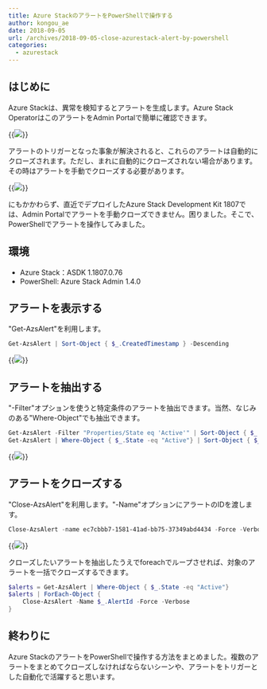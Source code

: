```yaml
---
title: Azure StackのアラートをPowerShellで操作する
author: kongou_ae
date: 2018-09-05
url: /archives/2018-09-05-close-azurestack-alert-by-powershell
categories:
  - azurestack
---
```


## はじめに

Azure Stackは、異常を検知するとアラートを生成します。Azure Stack OperatorはこのアラートをAdmin Portalで簡単に確認できます。

{{<img src="./../../images/2018-0905-001.png">}}

アラートのトリガーとなった事象が解決されると、これらのアラートは自動的にクローズされます。ただし、まれに自動的にクローズされない場合があります。その時はアラートを手動でクローズする必要があります。

{{<img src="./../../images/2018-0905-002.png">}}

にもかかわらず、直近でデプロイしたAzure Stack Development Kit 1807では、Admin Portalでアラートを手動クローズできません。困りました。そこで、PowerShellでアラートを操作してみました。

## 環境

- Azure Stack：ASDK 1.1807.0.76
- PowerShell: Azure Stack Admin 1.4.0

## アラートを表示する

"Get-AzsAlert"を利用します。

```PowerShell
Get-AzsAlert | Sort-Object { $_.CreatedTimestamp } -Descending
```

{{<img src="./../../images/2018-0905-003.png">}}

## アラートを抽出する

"-Filter"オプションを使うと特定条件のアラートを抽出できます。当然、なじみのある"Where-Object"でも抽出できます。

```PowerShell
Get-AzsAlert -Filter "Properties/State eq 'Active'" | Sort-Object { $_.CreatedTimestamp } -Descending
Get-AzsAlert | Where-Object { $_.State -eq "Active"} | Sort-Object { $_.CreatedTimestamp } -Descending
```

{{<img src="./../../images/2018-0905-004 .png">}}

## アラートをクローズする

"Close-AzsAlert"を利用します。"-Name"オプションにアラートのIDを渡します。

```PowerShell
Close-AzsAlert -name ec7cbbb7-1581-41ad-bb75-37349abd4434 -Force -Verbose
```

{{<img src="./../../images/2018-0905-005.png">}}

クローズしたいアラートを抽出したうえでforeachでループさせれば、対象のアラートを一括でクローズするできます。


```Powershell
$alerts = Get-AzsAlert | Where-Object { $_.State -eq "Active"} 
$alerts | ForEach-Object {
    Close-AzsAlert -Name $_.AlertId -Force -Verbose
}
```

## 終わりに

Azure StackのアラートをPowerShellで操作する方法をまとめました。複数のアラートをまとめてクローズしなければならないシーンや、アラートをトリガーとした自動化で活躍すると思います。
